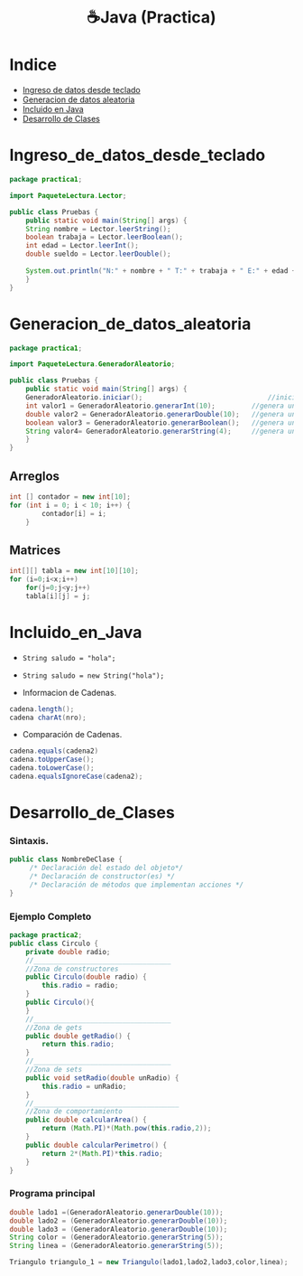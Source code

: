 <h1 align="center">☕Java (Practica) </h1>


Indice
======
  
   * [Ingreso de datos desde teclado](#Ingreso_de_datos_desde_teclado)
   * [Generacion de datos aleatoria](#Generacion_de_datos_aleatoria) 
   * [Incluido en Java](#Incluido_En_Java)
   * [Desarrollo de Clases](#Desarrollo_de_Clases)

Ingreso_de_datos_desde_teclado
==============================

```Java
package practica1;

import PaqueteLectura.Lector; 	

public class Pruebas {
    public static void main(String[] args) {
    String nombre = Lector.leerString();   
    boolean trabaja = Lector.leerBoolean();
    int edad = Lector.leerInt();   
    double sueldo = Lector.leerDouble();   
        
    System.out.println("N:" + nombre + " T:" + trabaja + " E:" + edad + " S:" + sueldo );
    }
}
```
Generacion_de_datos_aleatoria
=============================

```Java
package practica1;

import PaqueteLectura.GeneradorAleatorio;

public class Pruebas {
    public static void main(String[] args) {
    GeneradorAleatorio.iniciar();                               //inicia el generador aleatorio
    int valor1 = GeneradorAleatorio.generarInt(10);    		//genera un int entre 0 y 9
    double valor2 = GeneradorAleatorio.generarDouble(10); 	//genera un double entre 0 y 9
    boolean valor3 = GeneradorAleatorio.generarBoolean();  	//genera un boolean
    String valor4= GeneradorAleatorio.generarString(4);  	//genera un string de long. 4
    }
}
```
## Arreglos
```Java
int [] contador = new int[10];
for (int i = 0; i < 10; i++) {
        contador[i] = i;
    }
```
## Matrices
```Java
int[][] tabla = new int[10][10];
for (i=0;i<x;i++)  
    for(j=0;j<y;j++)
	tabla[i][j] = j;  
```

Incluido_en_Java
================
  - ```String saludo = "hola";```
  - ```String saludo = new String("hola");```

- Informacion de Cadenas.
```Java
cadena.length(); 	
cadena charAt(nro); 	
```
- Comparación de Cadenas.
```Java
cadena.equals(cadena2) 		  
cadena.toUpperCase();  	 	  
cadena.toLowerCase();  		 
cadena.equalsIgnoreCase(cadena2);
```

Desarrollo_de_Clases
====================
### Sintaxis.
```Java
public class NombreDeClase { 
     /* Declaración del estado del objeto*/
     /* Declaración de constructor(es) */
     /* Declaración de métodos que implementan acciones */
}
```
### Ejemplo Completo
```Java
package practica2;
public class Circulo {
    private double radio;
    //__________________________________
    //Zona de constructores
    public Circulo(double radio) {
        this.radio = radio;
    }
    public Circulo(){
    }
    //__________________________________
    //Zona de gets
    public double getRadio() {
        return this.radio;
    }
    //__________________________________
    //Zona de sets
    public void setRadio(double unRadio) {
        this.radio = unRadio;
    }
    //____________________________________
    //Zona de comportamiento
    public double calcularArea() {
        return (Math.PI)*(Math.pow(this.radio,2));
    }
    public double calcularPerimetro() {
        return 2*(Math.PI)*this.radio;
    }
}
```
### Programa principal
```Java
double lado1 =(GeneradorAleatorio.generarDouble(10));
double lado2 = (GeneradorAleatorio.generarDouble(10));
double lado3 = (GeneradorAleatorio.generarDouble(10));
String color = (GeneradorAleatorio.generarString(5));
String linea = (GeneradorAleatorio.generarString(5));

Triangulo triangulo_1 = new Triangulo(lado1,lado2,lado3,color,linea);
```
